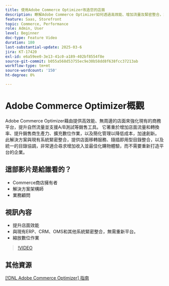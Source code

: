 ```yaml
---
title: 使用Adobe Commerce Optimizer改造您的店面
description: 瞭解Adobe Commerce Optimizer如何透過高效能、增加流量及緊密整合，來增強您的店面。
feature: Saas, Storefront
topic: Commerce, Performance
role: Admin, User
level: Beginner
doc-type: Feature Video
duration: 180
last-substantial-update: 2025-03-6
jira: KT-17420
exl-id: e6a59ee0-3e13-41c0-a189-402bf8554f8e
source-git-commit: b055a568d53755ec9e30b58dd8f638fcc37213ab
workflow-type: tm+mt
source-wordcount: '150'
ht-degree: 0%

---
```


# Adobe Commerce Optimizer概觀

Adobe Commerce Optimizer藉由提供高效能、無周邊的店面來強化現有的商務平台，提升自然流量並支援A/B測試等銷售工具。 它著重於增加店面流量和轉換率、提升銷售商生產力、擴充數位作業，以及簡化管理以降低成本，加速創新。 此解決方案與現有系統緊密整合，提供店面移轉服務、隨插即用型目錄整合，以及統一的目錄協調，非常適合尋求增加收入並最佳化購物體驗，而不需要重新打造平台的企業。

## 這部影片是給誰看的？

* Commerce商店擁有者
* 解決方案架構師
* 業務顧問

## 視訊內容

* 提升店面效能
* 與現有ERP、CRM、OMS和其他系統緊密整合，無需重新平台。
* 縮放數位作業

>[!VIDEO](https://video.tv.adobe.com/v/3450226?learn=on)

## 其他資源

[[!DNL Adobe Commerce Optimizer] 指南](https://experienceleague.adobe.com/zh-hant/docs/commerce/optimizer/overview)

